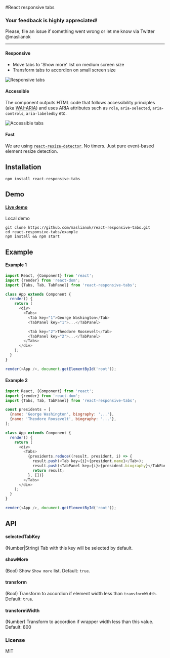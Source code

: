 #React responsive tabs

### Your feedback is highly appreciated! 

Please, file an issue if something went wrong or let me know via Twitter @maslianok

---

#### Responsive
* Move tabs to 'Show more' list on medium screen size
* Transform tabs to accordion on small screen size

![Responsive tabs](https://cloud.githubusercontent.com/assets/3485490/11324577/f6536f2c-913d-11e5-80b0-8755a2ec11cb.gif)

#### Accessible
The component outputs HTML code that follows accessibility principles (aka [WAI-ARIA](https://en.wikipedia.org/wiki/WAI-ARIA)) and uses ARIA attributes such as `role`, `aria-selected`, `aria-controls`, `aria-labeledby` etc.

![Accessible tabs](https://cloud.githubusercontent.com/assets/3485490/11324576/f4775a4c-913d-11e5-9ec2-f13beb8bd578.gif)

#### Fast
We are using [`react-resize-detector`](https://github.com/maslianok/react-resize-detector). No timers. Just pure event-based element resize detection.


## Installation
`npm install react-responsive-tabs`


## Demo

#### [Live demo](http://maslianok.github.io/react-responsive-tabs/)

Local demo
```
git clone https://github.com/maslianok/react-responsive-tabs.git
cd react-responsive-tabs/example
npm install && npm start
```


## Example

#### Example 1
```javascript
import React, {Component} from 'react';
import {render} from 'react-dom';
import {Tabs, Tab, TabPanel} from 'react-responsive-tabs';

class App extends Component {
  render() {
    return (
      <div>
        <Tabs>
          <Tab key="1">George Washington</Tab>
          <TabPanel key="1">...</TabPanel>

          <Tab key="2">Theodore Roosevelt</Tab>
          <TabPanel key="2">...</TabPanel>
        </Tabs>
      </div>
    );
  }
}

render(<App />, document.getElementById('root'));
```

#### Example 2
```javascript
import React, {Component} from 'react';
import {render} from 'react-dom';
import {Tabs, Tab, TabPanel} from 'react-responsive-tabs';

const presidents = [
  {name: 'George Washington', biography: '...'},
  {name: 'Theodore Roosevelt', biography: '...'},
];

class App extends Component {
  render() {
    return (
      <div>
        <Tabs>
          {presidents.reduce((result, president, i) => {
            result.push(<Tab key={i}>{president.name}</Tab>);
            result.push(<TabPanel key={i}>{president.biography}</TabPanel>);
            return result;
          }, [])}
        </Tabs>
      </div>
    );
  }
}

render(<App />, document.getElementById('root'));
```

## API

#### selectedTabKey
(Number|String) Tab with this key will be selected by default.

#### showMore
(Bool) Show `Show more` list. Default: `true`.

#### transform
(Bool) Transform to accordion if element width less than `transformWidth`. Default: `true`.

#### transformWidth
(Number) Transform to accordion if wrapper width less than this value. Default: 800

### License
MIT
